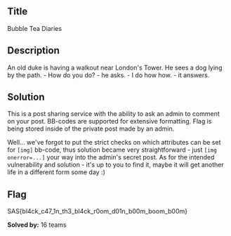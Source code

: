 ## Title
Bubble Tea Diaries

## Description
An old duke is having a walkout near London's Tower. He sees a dog lying by the path.
\- How do you do? - he asks.
\- I do how how. - it answers.

## Solution
This is a post sharing service with the ability to ask an admin to comment on your post. BB-codes are supported for extensive formatting. Flag is being stored inside of the private post made by an admin.

Well... we've forgot to put the strict checks on which attributes can be set for `[img]` bb-code, thus solution became very straightforward - just `[img onerror=...]` your way into the admin's secret post.
As for the intended vulnerability and solution - it's up to you to find it, maybe it will get another life in a different form some day :)

## Flag
SAS{bl4ck_c47_1n_th3_bl4ck_r0om_d01n_b00m_boom_b00m}

**Solved by:** 16 teams